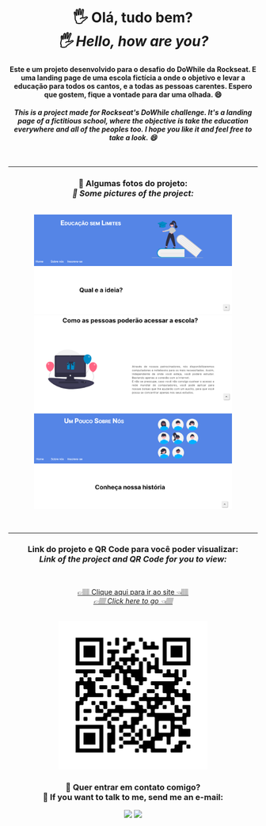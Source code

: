 <div align="center">
<h1>🖐 Olá, tudo bem? <br> <em>🖐 Hello, how are you?</em></h1>
<h4>Este e um projeto desenvolvido para o desafio do DoWhile da Rockseat. E uma landing page de uma escola fictícia a onde o objetivo e levar a educação para todos os cantos, e a todas as pessoas carentes. Espero que gostem, fique a vontade para dar uma olhada. 😄</h4>
<h4><em>This is a project made for Rockseat's DoWhile challenge. It's a landing page of a fictitious school, where the objective is take the education everywhere and all of the peoples too. I hope you like it and feel free to take a look. 😄 </em></h4>

<br>
<hr>

<h3> 📸 Algumas fotos do projeto: <br> <em> 📸 Some pictures of the project:</em></h3>

<br>

<img src="image/print1.png" alt="Fotos do projeto" style="width: 400px;">
<img src="image/print2.png" alt="Fotos do projeto" style="width: 400px;">
<img src="image/print3.png" alt="Fotos do projeto" style="width: 400px;">

<br><hr>

<h3>Link do projeto e QR Code para você poder visualizar: <br> <em>Link of the project and QR Code for you to view:</em></h3>

<br>

<a href="https://hugocamposarimathea.github.io/desafio/">👉🏽 Clique aqui para ir ao site 👈🏽 <br> <em>👉🏽 Click here to go 👈🏽</em></a>

<br>

 <img src="image/frame.png" alt="QR Code do projeto">

<br> 

<h3>📧 Quer entrar em contato comigo? <br> 📧 If you want to talk to me, send me an e-mail:</h3>
<div>
        <a href = "mailto: hugocamposarimathea@gmail.com"><img src="https://img.shields.io/badge/Gmail-D14836?style=for-the-badge&logo=gmail&logoColor=white" target="_blank"></a>
        <a href="https://www.linkedin.com/in/hugocamposarimathea" target="_blank"><img src="https://img.shields.io/badge/-LinkedIn-%230077B5?style=for-the-badge&logo=linkedin&logoColor=white" target="_blank"></a> 
</div>
</div>


